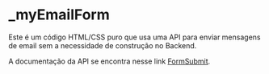 # _myEmailForm

Este é um código HTML/CSS puro que usa uma API para enviar mensagens de email sem a necessidade de construção no Backend.

A documentação da API se encontra nesse link [FormSubmit](https://formsubmit.co/).
